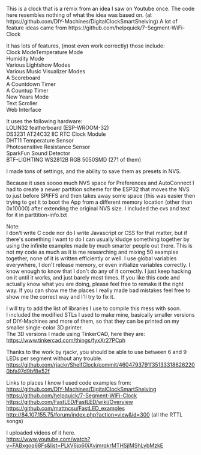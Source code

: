 <br>
This is a clock that is a remix from an idea I saw on Youtube once. The code here resembles nothing of what the idea was based on. (at https://github.com/DIY-Machines/DigitalClockSmartShelving)
A lot of feature ideas came from https://github.com/helpquick/7-Segment-WiFi-Clock

It has lots of features, (most even work correctly) those include:
<br>
Clock ModeTemperature Mode
<br>
Humidity Mode
<br>
Various Lightshow Modes
<br>
Various Music Visualizer Modes
<br>
A Scoreboard
<br>
A Countdown Timer
<br>
A Countup Timer
<br>
New Years Mode
<br>
Text Scroller
<br>
Web Interface
<br>

It uses the following hardware:
<br>
LOLIN32 featherboard (ESP-WROOM-32)
<br>
DS3231 AT24C32 IIC RTC Clock Module
<br>
DHT11 Temperature Sensor
<br>
Photosensitive Resistance Sensor
<br>
SparkFun Sound Detector
<br>
BTF-LIGHTING WS2812B RGB 5050SMD (271 of them)
<br>

I made tons of settings, and the ability to save them as presets in NVS.

Because it uses soooo much NVS space for Preferences and AutoConnect I had to create a newer partition scheme for the ESP32 that moves the NVS to just before SPIFFS and then takes away some space (this was easier then trying to get it to boot the App from a different memory location (other than 0x10000) after extending the original NVS size. I included the cvs and text for it in parttition-info.txt

Note:
<br>
I don't write C code nor do I write Javascript or CSS for that matter, but if there's something I want to do I can usually kludge something together by using the infinite examples made by much smarter people out there.
This is not my code as much as it is me researching and mixing 50 examples together, none of it is written efficiently or well. I use global variables everywhere, I don't release memory, or even initialize variables correctly. I know enough to know that I don't do any of it correctly.
I just keep hacking on it until it works, and just barely most times.
If you like this code and actually know what you are doing, please feel free to remake it the right way.
If you can show me the places I really made bad mistakes feel free to show me the correct way and I'll try to fix it.

I will try to add the list of libraries I use to compile this mess with soon.
<br>
I included the modified STLs I used to make mine, basically smaller versions of DIY-Machines and more of them, so that they can be printed on my smaller single-color 3D printer.
<br>
The 3D versions I made using TinkerCAD, here they are: https://www.tinkercad.com/things/fyxXr27PCph

Thanks to the work by rjackr, you should be able to use between 6 and 9 LEDs per segment without any trouble.
https://github.com/rjackr/ShelfClock/commit/4604793791f351333186262200bfa97d9bf8e52f

Links to places I know I used code examples from:
<br>
https://github.com/DIY-Machines/DigitalClockSmartShelving
<br>
https://github.com/helpquick/7-Segment-WiFi-Clock
<br>
https://github.com/FastLED/FastLED/wiki/Overview
<br>
https://github.com/mattncsu/FastLED_examples
<br>
http://84.107.155.75/forum/index.php?action=view&id=300  (all the RTTL songs)


I uploaded videos of it here.
<br>
https://www.youtube.com/watch?v=FABxgoq68Fs&list=PLkV6jp60iXvjmrqkrMTHSjlMShLybMzkE